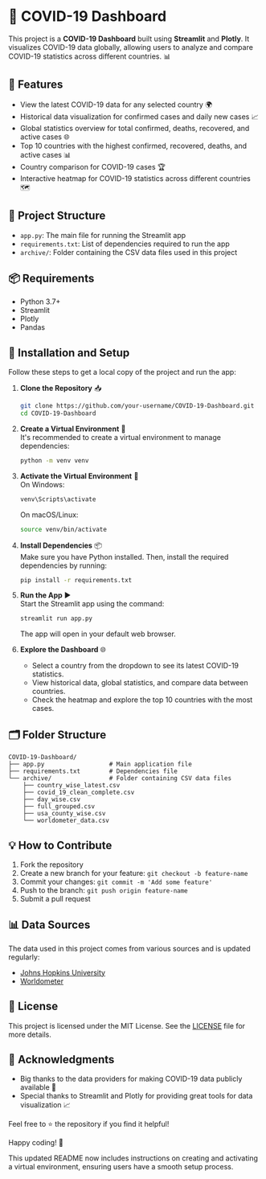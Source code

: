 # 🦠 COVID-19 Dashboard

This project is a **COVID-19 Dashboard** built using **Streamlit** and **Plotly**. It visualizes COVID-19 data globally, allowing users to analyze and compare COVID-19 statistics across different countries. 📊

## 🚀 Features
- View the latest COVID-19 data for any selected country 🌍
- Historical data visualization for confirmed cases and daily new cases 📈
- Global statistics overview for total confirmed, deaths, recovered, and active cases 🌐
- Top 10 countries with the highest confirmed, recovered, deaths, and active cases 📊
- Country comparison for COVID-19 cases 🏆
- Interactive heatmap for COVID-19 statistics across different countries 🗺️

## 📂 Project Structure
- `app.py`: The main file for running the Streamlit app
- `requirements.txt`: List of dependencies required to run the app
- `archive/`: Folder containing the CSV data files used in this project

## 📦 Requirements
- Python 3.7+
- Streamlit
- Plotly
- Pandas

## 📝 Installation and Setup
Follow these steps to get a local copy of the project and run the app:

1. **Clone the Repository** 📥
   ```bash
   git clone https://github.com/your-username/COVID-19-Dashboard.git
   cd COVID-19-Dashboard
   ```

2. **Create a Virtual Environment** 🐍  
   It's recommended to create a virtual environment to manage dependencies:
   ```bash
   python -m venv venv
   ```

3. **Activate the Virtual Environment** 🌱  
   On Windows:
   ```bash
   venv\Scripts\activate
   ```
   On macOS/Linux:
   ```bash
   source venv/bin/activate
   ```

4. **Install Dependencies** 📦  
   Make sure you have Python installed. Then, install the required dependencies by running:
   ```bash
   pip install -r requirements.txt
   ```

5. **Run the App** ▶️  
   Start the Streamlit app using the command:
   ```bash
   streamlit run app.py
   ```
   The app will open in your default web browser.

6. **Explore the Dashboard** 🌐  
   - Select a country from the dropdown to see its latest COVID-19 statistics.
   - View historical data, global statistics, and compare data between countries.
   - Check the heatmap and explore the top 10 countries with the most cases.

## 🗂️ Folder Structure
```
COVID-19-Dashboard/
├── app.py                  # Main application file
├── requirements.txt        # Dependencies file
└── archive/                # Folder containing CSV data files
    ├── country_wise_latest.csv
    ├── covid_19_clean_complete.csv
    ├── day_wise.csv
    ├── full_grouped.csv
    ├── usa_county_wise.csv
    └── worldometer_data.csv
```

## 💡 How to Contribute
1. Fork the repository
2. Create a new branch for your feature: `git checkout -b feature-name`
3. Commit your changes: `git commit -m 'Add some feature'`
4. Push to the branch: `git push origin feature-name`
5. Submit a pull request

## 📊 Data Sources
The data used in this project comes from various sources and is updated regularly:
- [Johns Hopkins University](https://github.com/CSSEGISandData/COVID-19)
- [Worldometer](https://www.worldometers.info/coronavirus/)

## 📄 License
This project is licensed under the MIT License. See the [LICENSE](LICENSE) file for more details.

## 🌟 Acknowledgments
- Big thanks to the data providers for making COVID-19 data publicly available 🙌
- Special thanks to Streamlit and Plotly for providing great tools for data visualization 📈

Feel free to ⭐️ the repository if you find it helpful!

Happy coding! 🚀

This updated README now includes instructions on creating and activating a virtual environment, ensuring users have a smooth setup process.
